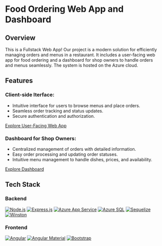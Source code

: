 # Food Ordering Web App and Dashboard

## Overview
This is a Fullstack Web App! Our project is a modern solution for efficiently managing orders and menus in a restaurant. It includes a user-facing web app for food ordering and a dashboard for shop owners to handle orders and menus seamlessly. The system is hosted on the Azure cloud.

## Features
### Client-side Iterface:
- Intuitive interface for users to browse menus and place orders.
- Seamless order tracking and status updates.
- Secure authentication and authorization.

[Explore User-Facing Web App](#user-facing-web-app)

### Dashboard for Shop Owners:
- Centralized management of orders with detailed information.
- Easy order processing and updating order statuses.
- Intuitive menu management to handle dishes, prices, and availability.

[Explore Dashboard](#dashboard)

## Tech Stack
### Backend
[![Node.js](https://img.shields.io/badge/Node.js-v18-green)](https://nodejs.org/)
[![Express.js](https://img.shields.io/badge/Express.js-v4-blue)](https://expressjs.com/)
[![Azure App Service](https://img.shields.io/badge/Azure%20App%20Service-Deploy%20Backend-blue)](https://azure.microsoft.com/en-us/services/app-service/)
[![Azure SQL](https://img.shields.io/badge/Azure%20SQL-Database-orange)](https://azure.microsoft.com/en-us/services/sql-database/)
[![Sequelize](https://img.shields.io/badge/Sequelize-Latest-blue)](https://sequelize.org/)
[![Winston](https://img.shields.io/badge/Winston-Latest-green)](https://github.com/winstonjs/winston)

### Frontend
[![Angular](https://img.shields.io/badge/Angular-v16-red)](https://angular.io/)
[![Angular Material](https://img.shields.io/badge/Angular%20Material-v12-yellow)](https://material.angular.io/)
[![Bootstrap](https://img.shields.io/badge/Bootstrap-v5-purple)](https://getbootstrap.com/)
